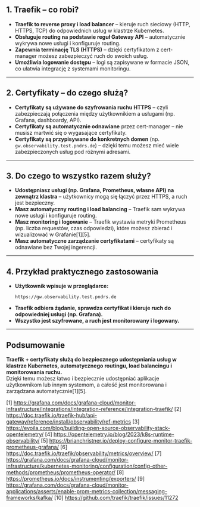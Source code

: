 

## **1. Traefik – co robi?**

- **Traefik to reverse proxy i load balancer** – kieruje ruch sieciowy (HTTP, HTTPS, TCP) do odpowiednich usług w klastrze Kubernetes.
- **Obsługuje routing na podstawie reguł Gateway API** – automatycznie wykrywa nowe usługi i konfiguruje routing.
- **Zapewnia terminację TLS (HTTPS)** – dzięki certyfikatom z cert-manager możesz zabezpieczyć ruch do swoich usług.
- **Umożliwia logowanie dostępu** – logi są zapisywane w formacie JSON, co ułatwia integrację z systemami monitoringu.

---

## **2. Certyfikaty – do czego służą?**

- **Certyfikaty są używane do szyfrowania ruchu HTTPS** – czyli zabezpieczają połączenia między użytkownikiem a usługami (np. Grafana, dashboardy, API).
- **Certyfikaty są automatycznie odnawiane** przez cert-manager – nie musisz martwić się o wygasające certyfikaty.
- **Certyfikaty są przypisywane do konkretnych domen** (np. `gw.observability.test.pndrs.de`) – dzięki temu możesz mieć wiele zabezpieczonych usług pod różnymi adresami.

---

## **3. Do czego to wszystko razem służy?**

- **Udostępniasz usługi (np. Grafana, Prometheus, własne API) na zewnątrz klastra** – użytkownicy mogą się łączyć przez HTTPS, a ruch jest bezpieczny.
- **Masz automatyczny routing i load balancing** – Traefik sam wykrywa nowe usługi i konfiguruje routing.
- **Masz monitoring i logowanie** – Traefik wystawia metryki Prometheus (np. liczba requestów, czas odpowiedzi), które możesz zbierać i wizualizować w Grafanie[1][5].
- **Masz automatyczne zarządzanie certyfikatami** – certyfikaty są odnawiane bez Twojej ingerencji.

---

## **4. Przykład praktycznego zastosowania**

- **Użytkownik wpisuje w przeglądarce:**
  ```
  https://gw.observability.test.pndrs.de
  ```
- **Traefik odbiera żądanie, sprawdza certyfikat i kieruje ruch do odpowiedniej usługi (np. Grafana).**
- **Wszystko jest szyfrowane, a ruch jest monitorowany i logowany.**

---

## **Podsumowanie**

**Traefik + certyfikaty służą do bezpiecznego udostępniania usług w klastrze Kubernetes, automatycznego routingu, load balancingu i monitorowania ruchu.**  
Dzięki temu możesz łatwo i bezpiecznie udostępniać aplikacje użytkownikom lub innym systemom, a całość jest monitorowana i zarządzana automatycznie[1][5].

[1] https://grafana.com/docs/grafana-cloud/monitor-infrastructure/integrations/integration-reference/integration-traefik/
[2] https://doc.traefik.io/traefik-hub/api-gateway/reference/install/observability/ref-metrics
[3] https://evoila.com/blog/building-open-source-observability-stack-opentelemetry/
[4] https://opentelemetry.io/blog/2023/k8s-runtime-observability/
[5] https://brianchristner.io/deploy-configure-monitor-traefik-prometheus-grafana/
[6] https://doc.traefik.io/traefik/observability/metrics/overview/
[7] https://grafana.com/docs/grafana-cloud/monitor-infrastructure/kubernetes-monitoring/configuration/config-other-methods/prometheus/prometheus-operator/
[8] https://prometheus.io/docs/instrumenting/exporters/
[9] https://grafana.com/docs/grafana-cloud/monitor-applications/asserts/enable-prom-metrics-collection/messaging-frameworks/kafka/
[10] https://github.com/traefik/traefik/issues/11272